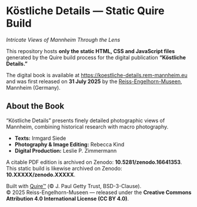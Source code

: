# Köstliche Details — Static Quire Build
*Intricate Views of Mannheim Through the Lens*

This repository hosts **only the static HTML, CSS and JavaScript files** generated by the Quire build process for the digital publication **“Köstliche Details.”**

The digital book is available at <https://koestliche-details.rem-mannheim.eu> and was first released on **31 July 2025** by the [Reiss-Engelhorn-Museen](https://rem-mannheim.de), Mannheim (Germany).

## About the Book
“Köstliche Details” presents finely detailed photographic views of Mannheim, combining historical research with macro photography.

- **Texts:** Irmgard Siede  
- **Photography & Image Editing:** Rebecca Kind  
- **Digital Production:** Leslie P. Zimmermann  

A citable PDF edition is archived on Zenodo: **10.5281/zenodo.16641353**.  
This static build is likewise archived on Zenodo: **10.XXXXX/zenodo.XXXXX**.

Built with [Quire™](https://quire.getty.edu/) (© J. Paul Getty Trust, BSD-3-Clause).  
© 2025 Reiss-Engelhorn-Museen — released under the **Creative Commons Attribution 4.0 International License (CC BY 4.0)**.
